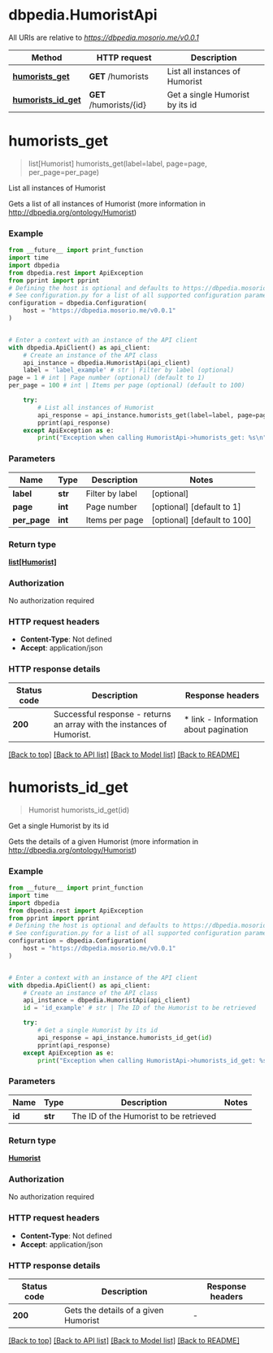 # dbpedia.HumoristApi

All URIs are relative to *https://dbpedia.mosorio.me/v0.0.1*

Method | HTTP request | Description
------------- | ------------- | -------------
[**humorists_get**](HumoristApi.md#humorists_get) | **GET** /humorists | List all instances of Humorist
[**humorists_id_get**](HumoristApi.md#humorists_id_get) | **GET** /humorists/{id} | Get a single Humorist by its id


# **humorists_get**
> list[Humorist] humorists_get(label=label, page=page, per_page=per_page)

List all instances of Humorist

Gets a list of all instances of Humorist (more information in http://dbpedia.org/ontology/Humorist)

### Example

```python
from __future__ import print_function
import time
import dbpedia
from dbpedia.rest import ApiException
from pprint import pprint
# Defining the host is optional and defaults to https://dbpedia.mosorio.me/v0.0.1
# See configuration.py for a list of all supported configuration parameters.
configuration = dbpedia.Configuration(
    host = "https://dbpedia.mosorio.me/v0.0.1"
)


# Enter a context with an instance of the API client
with dbpedia.ApiClient() as api_client:
    # Create an instance of the API class
    api_instance = dbpedia.HumoristApi(api_client)
    label = 'label_example' # str | Filter by label (optional)
page = 1 # int | Page number (optional) (default to 1)
per_page = 100 # int | Items per page (optional) (default to 100)

    try:
        # List all instances of Humorist
        api_response = api_instance.humorists_get(label=label, page=page, per_page=per_page)
        pprint(api_response)
    except ApiException as e:
        print("Exception when calling HumoristApi->humorists_get: %s\n" % e)
```

### Parameters

Name | Type | Description  | Notes
------------- | ------------- | ------------- | -------------
 **label** | **str**| Filter by label | [optional] 
 **page** | **int**| Page number | [optional] [default to 1]
 **per_page** | **int**| Items per page | [optional] [default to 100]

### Return type

[**list[Humorist]**](Humorist.md)

### Authorization

No authorization required

### HTTP request headers

 - **Content-Type**: Not defined
 - **Accept**: application/json

### HTTP response details
| Status code | Description | Response headers |
|-------------|-------------|------------------|
**200** | Successful response - returns an array with the instances of Humorist. |  * link - Information about pagination <br>  |

[[Back to top]](#) [[Back to API list]](../README.md#documentation-for-api-endpoints) [[Back to Model list]](../README.md#documentation-for-models) [[Back to README]](../README.md)

# **humorists_id_get**
> Humorist humorists_id_get(id)

Get a single Humorist by its id

Gets the details of a given Humorist (more information in http://dbpedia.org/ontology/Humorist)

### Example

```python
from __future__ import print_function
import time
import dbpedia
from dbpedia.rest import ApiException
from pprint import pprint
# Defining the host is optional and defaults to https://dbpedia.mosorio.me/v0.0.1
# See configuration.py for a list of all supported configuration parameters.
configuration = dbpedia.Configuration(
    host = "https://dbpedia.mosorio.me/v0.0.1"
)


# Enter a context with an instance of the API client
with dbpedia.ApiClient() as api_client:
    # Create an instance of the API class
    api_instance = dbpedia.HumoristApi(api_client)
    id = 'id_example' # str | The ID of the Humorist to be retrieved

    try:
        # Get a single Humorist by its id
        api_response = api_instance.humorists_id_get(id)
        pprint(api_response)
    except ApiException as e:
        print("Exception when calling HumoristApi->humorists_id_get: %s\n" % e)
```

### Parameters

Name | Type | Description  | Notes
------------- | ------------- | ------------- | -------------
 **id** | **str**| The ID of the Humorist to be retrieved | 

### Return type

[**Humorist**](Humorist.md)

### Authorization

No authorization required

### HTTP request headers

 - **Content-Type**: Not defined
 - **Accept**: application/json

### HTTP response details
| Status code | Description | Response headers |
|-------------|-------------|------------------|
**200** | Gets the details of a given Humorist |  -  |

[[Back to top]](#) [[Back to API list]](../README.md#documentation-for-api-endpoints) [[Back to Model list]](../README.md#documentation-for-models) [[Back to README]](../README.md)

